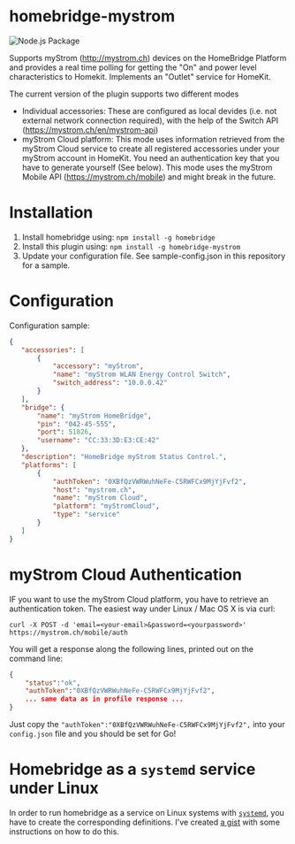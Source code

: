 # homebridge-mystrom

![Node.js Package](https://github.com/johannrichard/homebridge-mystrom/workflows/Node.js%20Package/badge.svg)

Supports myStrom (http://mystrom.ch) devices on the HomeBridge Platform and provides a real time polling for getting the "On" and power level characteristics to Homekit. Implements an "Outlet" service for HomeKit.

The current version of the plugin supports two different modes

* Individual accessories: These are configured as local devides (i.e. not external network connection required), with the help of the Switch API (https://mystrom.ch/en/mystrom-api)
* myStrom Cloud platform: This mode uses information retrieved from the myStrom Cloud service to create all registered accessories under your myStrom account in HomeKit. You need an authentication key that you have to generate yourself (See below). This mode uses the myStrom Mobile API (https://mystrom.ch/mobile) and might break in the future. 

# Installation

1. Install homebridge using: `npm install -g homebridge`
2. Install this plugin using: `npm install -g homebridge-mystrom`
3. Update your configuration file. See sample-config.json in this repository for a sample. 

# Configuration

Configuration sample:

 ```json
{
    "accessories": [
        {
            "accessory": "myStrom",
            "name": "myStrom WLAN Energy Control Switch",
            "switch_address": "10.0.0.42"
        }
    ],
    "bridge": {
        "name": "myStrom HomeBridge",
        "pin": "042-45-555",
        "port": 51826,
        "username": "CC:33:3D:E3:CE:42"
    },
    "description": "HomeBridge myStrom Status Control.",
    "platforms": [
        {
            "authToken": "0XBfQzVWRWuhNeFe-C5RWFCx9MjYjFvf2",
            "host": "mystrom.ch",
            "name": "myStrom Cloud",
            "platform": "myStromCloud",
            "type": "service"
        }
    ]
}


```

# myStrom Cloud Authentication
IF you want to use the myStrom Cloud platform, you have to retrieve an authentication token. The easiest way under Linux / Mac OS X is via curl:

`curl -X POST -d 'email=<your-email>&password=<yourpassword>' https://mystrom.ch/mobile/auth`

You will get a response along the following lines, printed out on the command line:

```json
{
    "status":"ok",
    "authToken":"0XBfQzVWRWuhNeFe-C5RWFCx9MjYjFvf2",
    ... same data as in profile response ...
}
```

Just copy the `"authToken":"0XBfQzVWRWuhNeFe-C5RWFCx9MjYjFvf2",` into your `config.json` file and you should be set for Go!

# Homebridge as a `systemd` service under Linux

In order to run homebridge as a service on Linux systems with [`systemd`](https://wiki.debian.org/systemd), you have to create the corresponding definitions. I've created [a gist](https://gist.github.com/johannrichard/0ad0de1feb6adb9eb61a) with some instructions on how to do this.

